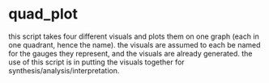 # quad_plot
this script takes four different visuals and plots them on one graph (each in one quadrant, hence the name). 
the visuals are assumed to each be named for the gauges they represent, and the visuals are already generated.
the use of this script is in putting the visuals together for synthesis/analysis/interpretation.
